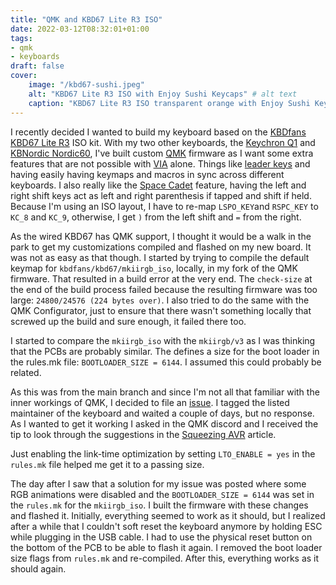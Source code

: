 ```yaml
---
title: "QMK and KBD67 Lite R3 ISO"
date: 2022-03-12T08:32:01+01:00
tags:
- qmk
- keyboards
draft: false
cover:
    image: "/kbd67-sushi.jpeg" 
    alt: "KBD67 Lite R3 ISO with Enjoy Sushi Keycaps" # alt text
    caption: "KBD67 Lite R3 ISO transparent orange with Enjoy Sushi Keycaps" # display caption under cover
---
```


I recently decided I wanted to build my keyboard based on the [KBDfans KBD67 Lite R3](https://kbdfans.com/products/kbd67lite) ISO kit. With my two other keyboards, the [Keychron Q1](https://www.keychron.com/products/keychron-q1) and [KBNordic Nordic60](https://kbnordic.eu/keyboard-parts/pcb/nordic60-hotswap-pcb-isoansi.html), I've built custom [QMK](https://qmk.fm) firmware as I want some extra features that are not possible with [VIA](https://www.caniusevia.com) alone. Things like [leader keys](https://thomasbaart.nl/2018/12/20/qmk-basics-leader-key/) and having easily having keymaps and macros in sync across different keyboards. I also really like the [Space Cadet](https://github.com/qmk/qmk_firmware/blob/master/docs/feature_space_cadet.md) feature, having the left and right shift keys act as left and right parenthesis if tapped and shift if held. Because I'm using an ISO layout, I have to re-map `LSPO_KEY`and `RSPC_KEY` to `KC_8` and `KC_9`, otherwise, I get `)` from the left shift and `=` from the right.

As the wired KBD67 has QMK support, I thought it would be a walk in the park to get my customizations compiled and flashed on my new board. It was not as easy as that though. I started by trying to compile the default keymap for `kbdfans/kbd67/mkiirgb_iso`, locally, in my fork of the QMK firmware. That resulted in a build error at the very end. The `check-size` at the end of the build process failed because the resulting firmware was too large: `24800/24576 (224 bytes over)`. I also tried to do the same with the QMK Configurator, just to ensure that there wasn't something locally that screwed up the build and sure enough, it failed there too.

I started to compare the `mkiirgb_iso` with the `mkiirgb/v3` as I was thinking that the PCBs are probably similar. The defines a size for the boot loader in the rules.mk file: `BOOTLOADER_SIZE = 6144`. I assumed this could probably be related.

As this was from the main branch and since I'm not all that familiar with the inner workings of QMK, I decided to file an [issue](https://github.com/qmk/qmk_firmware/issues/16565). I tagged the listed maintainer of the keyboard and waited a couple of days, but no response. As I wanted to get it working I asked in the QMK discord and I received the tip to look through the suggestions in the [Squeezing AVR]([https://docs.qmk.fm/#/squeezing_avr](https://docs.qmk.fm/#/squeezing_avr)) article.

Just enabling the link-time optimization by setting `LTO_ENABLE = yes`
in the `rules.mk` file helped me get it to a passing size.

The day after I saw that a solution for my issue was posted where some RGB animations were disabled and the `BOOTLOADER_SIZE = 6144` was set in the `rules.mk` for the `mkiirgb_iso`. I built the firmware with these changes and flashed it. Initially, everything seemed to work as it should, but I realized after a while that I couldn't soft reset the keyboard anymore by holding ESC while plugging in the USB cable. I had to use the physical reset button on the bottom of the PCB to be able to flash it again. I removed the boot loader size flags from `rules.mk` and re-compiled. After this, everything works as it should again.
